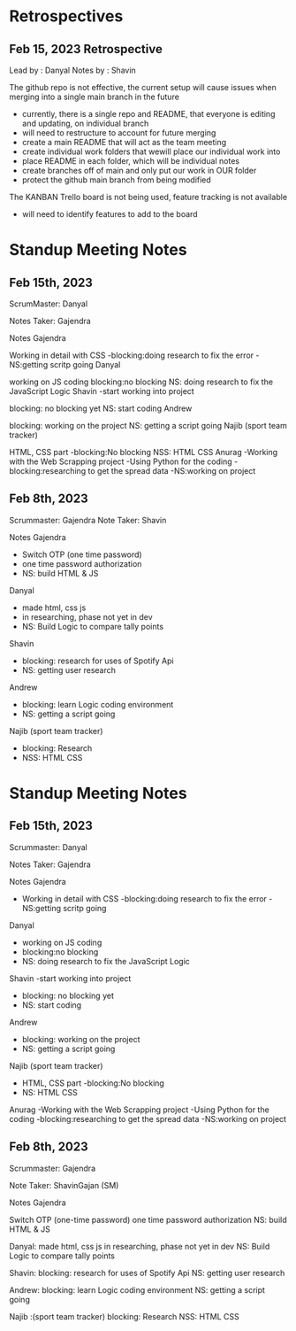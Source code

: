 # Retrospectives

## Feb 15, 2023 Retrospective

Lead by : Danyal
Notes by : Shavin

The github repo is not effective, the current setup will cause issues when merging into a single main branch in the future
- currently, there is a single repo and README, that everyone is editing and updating, on individual branch
- will need to restructure to account for future merging
- create a main README that will act as the team meeting 
- create individual work folders that wewill place our individual work into
- place README in each folder, which will be individual notes
- create branches off of main and only put our work in OUR folder
- protect the github main branch from being modified

The KANBAN Trello board is not being used, feature tracking is not available
- will need to identify features to add to the board

# Standup Meeting Notes

## Feb 15th, 2023

ScrumMaster: Danyal

Notes Taker: Gajendra

Notes Gajendra

Working in detail with CSS -blocking:doing research to fix the error -NS:getting scritp going
Danyal

working on JS coding
blocking:no blocking
NS: doing research to fix the JavaScript Logic
Shavin -start working into project

blocking: no blocking yet
NS: start coding
Andrew

blocking: working on the project
NS: getting a script going
Najib (sport team tracker)

HTML, CSS part -blocking:No blocking
NSS: HTML CSS
Anurag -Working with the Web Scrapping project -Using Python for the coding -blocking:researching to get the spread data -NS:working on project

## Feb 8th, 2023

Scrummaster: Gajendra
Note Taker: Shavin

Notes 
Gajendra
- Switch OTP (one time password)
- one time password authorization
- NS: build HTML & JS

Danyal
- made html, css js
- in researching, phase not yet in dev
- NS: Build Logic to compare tally points

Shavin
- blocking: research for uses of Spotify Api
- NS: getting user research

Andrew
- blocking: learn Logic coding environment
- NS: getting a script going

Najib (sport team tracker)
- blocking: Research
- NSS: HTML CSS


# Standup Meeting Notes

## Feb 15th, 2023
Scrummaster: Danyal

Notes Taker: Gajendra

Notes
Gajendra
- Working in detail with CSS
-blocking:doing research to fix the error
-NS:getting scritp going

Danyal
- working on JS coding
- blocking:no blocking 
- NS: doing research to fix the JavaScript Logic

Shavin
-start working into project
- blocking: no blocking yet
- NS: start coding

Andrew
- blocking: working on the project
- NS: getting a script going

Najib (sport team tracker)
- HTML, CSS part
-blocking:No blocking 
- NS: HTML CSS

Anurag
-Working with the Web Scrapping project
-Using Python for the coding
-blocking:researching to get the spread data
-NS:working on project

## Feb 8th, 2023
Scrummaster: Gajendra

Note Taker: ShavinGajan (SM)

Notes Gajendra
 
Switch OTP (one-time password)
one time password authorization
NS: build HTML & JS

Danyal:
made html, css js
in researching, phase not yet in dev
NS: Build Logic to compare tally points

Shavin:
blocking: research for uses of Spotify Api
NS: getting user research

Andrew:
blocking: learn Logic coding environment
NS: getting a script going

Najib :(sport team tracker)
blocking: Research
NSS: HTML CSS
